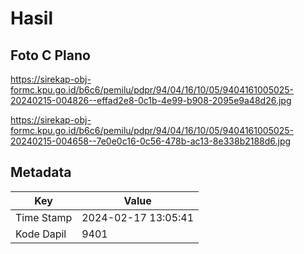 # Hasil

## Foto C Plano

https://sirekap-obj-formc.kpu.go.id/b6c6/pemilu/pdpr/94/04/16/10/05/9404161005025-20240215-004826--effad2e8-0c1b-4e99-b908-2095e9a48d26.jpg

https://sirekap-obj-formc.kpu.go.id/b6c6/pemilu/pdpr/94/04/16/10/05/9404161005025-20240215-004658--7e0e0c16-0c56-478b-ac13-8e338b2188d6.jpg


## Metadata

| Key        | Value               |
| ---------- | ------------------- |
| Time Stamp | 2024-02-17 13:05:41 |
| Kode Dapil | 9401                |



